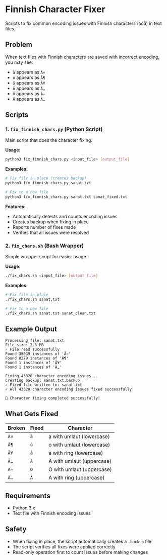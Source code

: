 # Finnish Character Fixer

Scripts to fix common encoding issues with Finnish characters (äöå) in text files.

## Problem

When text files with Finnish characters are saved with incorrect encoding, you may see:
- `ä` appears as `Ã¤`
- `ö` appears as `Ã¶`
- `å` appears as `Ã¥`
- `Ä` appears as `Ã„`
- `Ö` appears as `Ã–`
- `Å` appears as `Ã…`

## Scripts

### 1. `fix_finnish_chars.py` (Python Script)

Main script that does the character fixing.

**Usage:**
```bash
python3 fix_finnish_chars.py <input_file> [output_file]
```

**Examples:**
```bash
# Fix file in place (creates backup)
python3 fix_finnish_chars.py sanat.txt

# Fix to a new file
python3 fix_finnish_chars.py sanat.txt sanat_fixed.txt
```

**Features:**
- Automatically detects and counts encoding issues
- Creates backup when fixing in place
- Reports number of fixes made
- Verifies that all issues were resolved

### 2. `fix_chars.sh` (Bash Wrapper)

Simple wrapper script for easier usage.

**Usage:**
```bash
./fix_chars.sh <input_file> [output_file]
```

**Examples:**
```bash
# Fix file in place
./fix_chars.sh sanat.txt

# Fix to a new file  
./fix_chars.sh sanat.txt sanat_clean.txt
```

## Example Output

```
Processing file: sanat.txt
File size: 2.8 MB
✓ File read successfully
Found 35039 instances of 'Ã¤'
Found 8279 instances of 'Ã¶'
Found 1 instances of 'Ã¥'
Found 1 instances of 'Ã„'

Fixing 43320 character encoding issues...
Creating backup: sanat.txt.backup
✓ Fixed file written to: sanat.txt
✓ All 43320 character encoding issues fixed successfully!

🎉 Character fixing completed successfully!
```

## What Gets Fixed

| Broken | Fixed | Character |
|--------|--------|-----------|
| `Ã¤`   | `ä`    | a with umlaut (lowercase) |
| `Ã¶`   | `ö`    | o with umlaut (lowercase) |
| `Ã¥`   | `å`    | a with ring (lowercase) |
| `Ã„`   | `Ä`    | A with umlaut (uppercase) |
| `Ã–`   | `Ö`    | O with umlaut (uppercase) |
| `Ã…`   | `Å`    | A with ring (uppercase) |

## Requirements

- Python 3.x
- Text file with Finnish encoding issues

## Safety

- When fixing in place, the script automatically creates a `.backup` file
- The script verifies all fixes were applied correctly
- Read-only operation first to count issues before making changes 